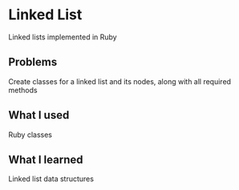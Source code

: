 # Linked List
Linked lists implemented in Ruby

## Problems
Create classes for a linked list and its nodes, along with all required methods

## What I used
Ruby classes

## What I learned
Linked list data structures
